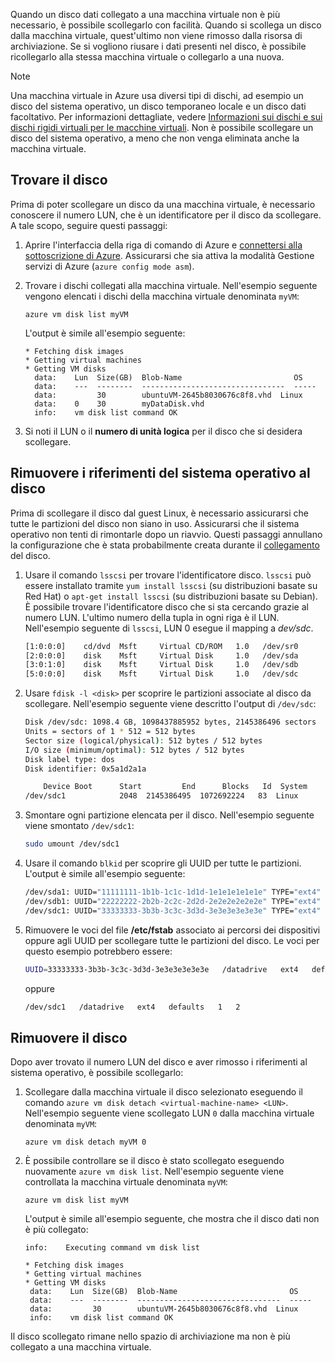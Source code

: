 Quando un disco dati collegato a una macchina virtuale non è più necessario, è possibile scollegarlo con facilità. Quando si scollega un disco dalla macchina virtuale, quest'ultimo non viene rimosso dalla risorsa di archiviazione. Se si vogliono riusare i dati presenti nel disco, è possibile ricollegarlo alla stessa macchina virtuale o collegarlo a una nuova.  

> [!NOTE]
> Una macchina virtuale in Azure usa diversi tipi di dischi, ad esempio un disco del sistema operativo, un disco temporaneo locale e un disco dati facoltativo. Per informazioni dettagliate, vedere [Informazioni sui dischi e sui dischi rigidi virtuali per le macchine virtuali](../articles/storage/storage-about-disks-and-vhds-linux.md?toc=%2fazure%2fvirtual-machines%2flinux%2ftoc.json). Non è possibile scollegare un disco del sistema operativo, a meno che non venga eliminata anche la macchina virtuale.

## <a name="find-the-disk"></a>Trovare il disco
Prima di poter scollegare un disco da una macchina virtuale, è necessario conoscere il numero LUN, che è un identificatore per il disco da scollegare. A tale scopo, seguire questi passaggi:

1. Aprire l'interfaccia della riga di comando di Azure e [connettersi alla sottoscrizione di Azure](../articles/xplat-cli-connect.md). Assicurarsi che sia attiva la modalità Gestione servizi di Azure (`azure config mode asm`).
2. Trovare i dischi collegati alla macchina virtuale. Nell'esempio seguente vengono elencati i dischi della macchina virtuale denominata `myVM`:

    ```azurecli
    azure vm disk list myVM
    ```

    L'output è simile all'esempio seguente:

    ```azurecli
    * Fetching disk images
    * Getting virtual machines
    * Getting VM disks
      data:    Lun  Size(GB)  Blob-Name                         OS
      data:    ---  --------  --------------------------------  -----
      data:         30        ubuntuVM-2645b8030676c8f8.vhd  Linux
      data:    0    30        myDataDisk.vhd
      info:    vm disk list command OK
    ```

3. Si noti il LUN o il **numero di unità logica** per il disco che si desidera scollegare.

## <a name="remove-operating-system-references-to-the-disk"></a>Rimuovere i riferimenti del sistema operativo al disco
Prima di scollegare il disco dal guest Linux, è necessario assicurarsi che tutte le partizioni del disco non siano in uso. Assicurarsi che il sistema operativo non tenti di rimontarle dopo un riavvio. Questi passaggi annullano la configurazione che è stata probabilmente creata durante il [collegamento](../articles/virtual-machines/virtual-machines-linux-classic-attach-disk.md?toc=%2fazure%2fvirtual-machines%2flinux%2fclassic%2ftoc.json) del disco.

1. Usare il comando `lsscsi` per trovare l'identificatore disco. `lsscsi` può essere installato tramite `yum install lsscsi` (su distribuzioni basate su Red Hat) o `apt-get install lsscsi` (su distribuzioni basate su Debian). È possibile trovare l'identificatore disco che si sta cercando grazie al numero LUN. L'ultimo numero della tupla in ogni riga è il LUN. Nell'esempio seguente di `lsscsi`, LUN 0 esegue il mapping a *dev/sdc*.

    ```bash
    [1:0:0:0]    cd/dvd  Msft     Virtual CD/ROM   1.0   /dev/sr0
    [2:0:0:0]    disk    Msft     Virtual Disk     1.0   /dev/sda
    [3:0:1:0]    disk    Msft     Virtual Disk     1.0   /dev/sdb
    [5:0:0:0]    disk    Msft     Virtual Disk     1.0   /dev/sdc
    ```

2. Usare `fdisk -l <disk>` per scoprire le partizioni associate al disco da scollegare. Nell'esempio seguente viene descritto l'output di `/dev/sdc`:

    ```bash
    Disk /dev/sdc: 1098.4 GB, 1098437885952 bytes, 2145386496 sectors
    Units = sectors of 1 * 512 = 512 bytes
    Sector size (logical/physical): 512 bytes / 512 bytes
    I/O size (minimum/optimal): 512 bytes / 512 bytes
    Disk label type: dos
    Disk identifier: 0x5a1d2a1a
    
        Device Boot      Start         End      Blocks   Id  System
    /dev/sdc1            2048  2145386495  1072692224   83  Linux
    ```

3. Smontare ogni partizione elencata per il disco. Nell'esempio seguente viene smontato `/dev/sdc1`:

    ```bash
    sudo umount /dev/sdc1
    ```

4. Usare il comando `blkid` per scoprire gli UUID per tutte le partizioni. L'output è simile all'esempio seguente:

    ```bash
    /dev/sda1: UUID="11111111-1b1b-1c1c-1d1d-1e1e1e1e1e1e" TYPE="ext4"
    /dev/sdb1: UUID="22222222-2b2b-2c2c-2d2d-2e2e2e2e2e2e" TYPE="ext4"
    /dev/sdc1: UUID="33333333-3b3b-3c3c-3d3d-3e3e3e3e3e3e" TYPE="ext4"
    ```

5. Rimuovere le voci del file **/etc/fstab** associato ai percorsi dei dispositivi oppure agli UUID per scollegare tutte le partizioni del disco.  Le voci per questo esempio potrebbero essere:

    ```sh  
   UUID=33333333-3b3b-3c3c-3d3d-3e3e3e3e3e3e   /datadrive   ext4   defaults   1   2
   ```

    oppure
   
   ```sh   
   /dev/sdc1   /datadrive   ext4   defaults   1   2
   ```

## <a name="detach-the-disk"></a>Rimuovere il disco
Dopo aver trovato il numero LUN del disco e aver rimosso i riferimenti al sistema operativo, è possibile scollegarlo:

1. Scollegare dalla macchina virtuale il disco selezionato eseguendo il comando `azure vm disk detach
   <virtual-machine-name> <LUN>`. Nell'esempio seguente viene scollegato LUN `0` dalla macchina virtuale denominata `myVM`:
   
    ```azurecli
    azure vm disk detach myVM 0
    ```

2. È possibile controllare se il disco è stato scollegato eseguendo nuovamente `azure vm disk list`. Nell'esempio seguente viene controllata la macchina virtuale denominata `myVM`:
   
    ```azurecli
    azure vm disk list myVM
    ```

    L'output è simile all'esempio seguente, che mostra che il disco dati non è più collegato:

    ```azurecli
    info:    Executing command vm disk list
   
   * Fetching disk images
   * Getting virtual machines
   * Getting VM disks
     data:    Lun  Size(GB)  Blob-Name                         OS
     data:    ---  --------  --------------------------------  -----
     data:         30        ubuntuVM-2645b8030676c8f8.vhd  Linux
     info:    vm disk list command OK
    ```

Il disco scollegato rimane nello spazio di archiviazione ma non è più collegato a una macchina virtuale.

